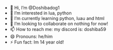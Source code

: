 - 👋 Hi, I’m @Doshibadog1
- 👀 I’m interested in lua, python
- 🌱 I’m currently learning python, luau and html
- 💞️ I’m looking to collaborate on nothing for now!
- 📫 How to reach me: my discord is: doshiba59
- 😄 Pronouns: he/him
- ⚡ Fun fact: Im 14 year old!

<!---
Doshibadog1/Doshibadog1 is a ✨ special ✨ repository because its `README.md` (this file) appears on your GitHub profile.
You can click the Preview link to take a look at your changes.
--->
